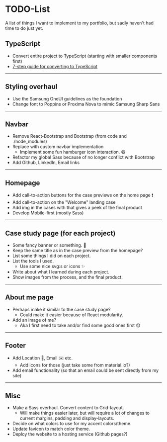 # TODO-List 
A list of things I want to implement to my portfolio, but sadly haven't had time to do just yet.

## TypeScript
- Convert entire project to TypeScript (starting with smaller components first)
- [7-step guide for converting to TypeScript](https://www.sitepoint.com/how-to-migrate-a-react-app-to-typescript/)

---

## Styling overhaul
- Use the Samsung OneUI guidelines as the foundation
- Change font to Poppins or Proxima Nova to mimic Samsung Sharp Sans

---

## Navbar
- Remove React-Bootstrap and Bootstrap (from code and ./node_modules)
- Replace with custom navbar implementation
    - Implement some fun hamburger icon interaction. :smile:
- Refactor my global Sass because of no longer conflict with Bootstrap
- Add Github, LinkedIn, Email links

---

## Homepage 
- Add call-to-action buttons for the case previews on the home page :exclamation:
- Add call-to-action on the "Welcome" landing case
- Add img in the cases with that gives a peek of the final product
- Develop Mobile-first (mostly Sass)

---

## Case study page (for each project)
- Some fancy banner or something. :thought_balloon:
- Keep the same title as in the case preview from the homepage?
- List some things I did on each project. 
- List the tools I used.
    - Use some nice svg:s or icons :sparkles:
- Write about what I learned during each project.
- Show images from the process, and the final product. 

---

## About me page
- Perhaps make it similar to the case study page?
    - Could make it easier because of React modularity.
- Add an image of me?
    - Aka I first need to take and/or find some good ones first :sweat:

---

## Footer
- Add Location :pushpin:, Email :envelope: etc.
    - Add icons for those (just take some from material.io?)
- Add email functionality (so that an email could be sent directly from my site)

---

## Misc
- Make a Sass overhaul. Convert content to Grid-layout. 
    - Will make things easier later, but will require a lot of changes to 
    current margins, padding and display-layouts. 
- Decide on what colors to use for my accent colors/theme.
- Update favicon to match color theme. 
- Deploy the website to a hosting service (Github pages?)
